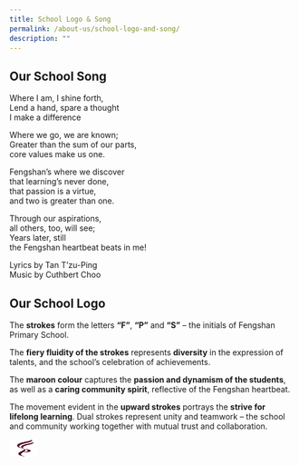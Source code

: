 ```yaml
---
title: School Logo & Song
permalink: /about-us/school-logo-and-song/
description: ""
---
```

## Our School Song

<p>Where I am, I shine forth,
 <br>Lend a hand, spare a thought
 <br>I make a difference</p>

<p>Where we go, we are known;  
<br>Greater than the sum of our parts,
<br>core values make us one.</p>

<p>Fengshan’s where we discover
<br>that learning’s never done,
<br>that passion is a virtue, 
<br>and two is greater than one. </p>
<p>Through our aspirations,
<br>all others, too, will see;
<br>Years later, still
<br>the Fengshan heartbeat beats in me!</p>

Lyrics by Tan T’zu-Ping
<br>Music by Cuthbert Choo

## Our School Logo

The **strokes** form the letters **“F”**, **“P”** and **“S”** – the initials of Fengshan Primary School.

The **fiery fluidity of the strokes** represents **diversity** in the expression of talents, and the school’s celebration of achievements.

The **maroon colour** captures the **passion and dynamism of the students**, as well as a **caring community spirit**, reflective of the Fengshan heartbeat.

The movement evident in the **upward strokes** portrays the **strive for lifelong learning**. Dual strokes represent unity and teamwork – the school and community working together with mutual trust and collaboration.

<img src="/images/School%20Logo%20and%20Photo%20Design/Fengshan%20Pri%20Sch%20Logo%20(no%20bg%20&%20without%20text).png" width="50" height="32" alt="Photo of 3 cats">